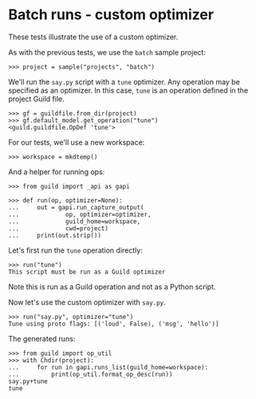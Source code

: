 # Batch runs - custom optimizer

These tests illustrate the use of a custom optimizer.

As with the previous tests, we use the `batch` sample project:

    >>> project = sample("projects", "batch")

We'll run the `say.py` script with a `tune` optimizer. Any operation
may be specified as an optimizer. In this case, `tune` is an operation
defined in the project Guild file.

    >>> gf = guildfile.from_dir(project)
    >>> gf.default_model.get_operation("tune")
    <guild.guildfile.OpDef 'tune'>

For our tests, we'll use a new workspace:

    >>> workspace = mkdtemp()

And a helper for running ops:

    >>> from guild import _api as gapi

    >>> def run(op, optimizer=None):
    ...     out = gapi.run_capture_output(
    ...             op, optimizer=optimizer,
    ...             guild_home=workspace,
    ...             cwd=project)
    ...     print(out.strip())

Let's first run the `tune` operation directly:

    >>> run("tune")
    This script must be run as a Guild optimizer

Note this is run as a Guild operation and not as a Python script.

Now let's use the custom optimizer with `say.py`.

    >>> run("say.py", optimizer="tune")
    Tune using proto flags: [('loud', False), ('msg', 'hello')]

The generated runs:

    >>> from guild import op_util
    >>> with Chdir(project):
    ...     for run in gapi.runs_list(guild_home=workspace):
    ...         print(op_util.format_op_desc(run))
    say.py+tune
    tune
